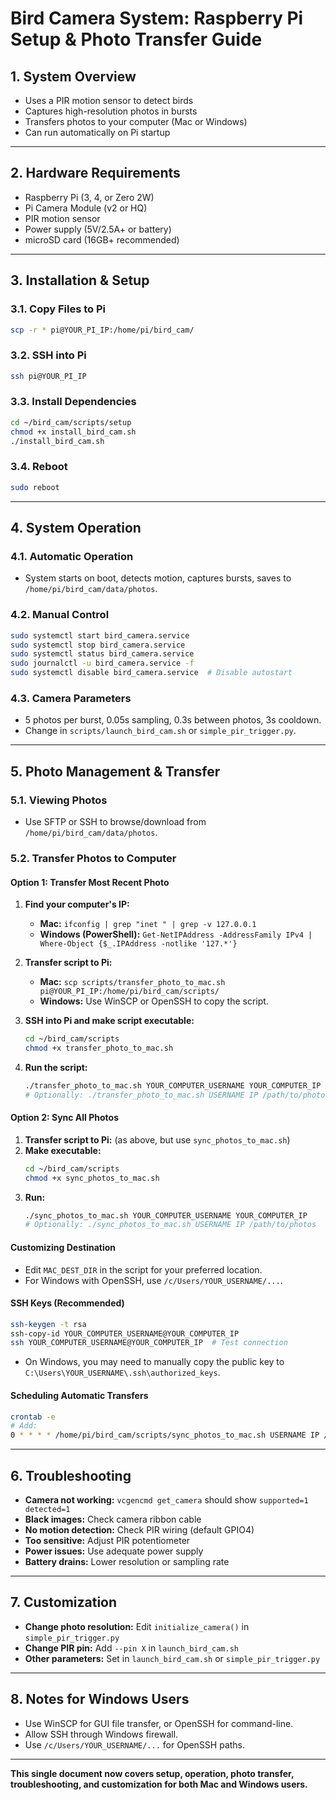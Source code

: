 # Bird Camera System: Raspberry Pi Setup & Photo Transfer Guide

## 1. System Overview

- Uses a PIR motion sensor to detect birds
- Captures high-resolution photos in bursts
- Transfers photos to your computer (Mac or Windows)
- Can run automatically on Pi startup

---

## 2. Hardware Requirements

- Raspberry Pi (3, 4, or Zero 2W)
- Pi Camera Module (v2 or HQ)
- PIR motion sensor
- Power supply (5V/2.5A+ or battery)
- microSD card (16GB+ recommended)

---

## 3. Installation & Setup

### 3.1. Copy Files to Pi

```bash
scp -r * pi@YOUR_PI_IP:/home/pi/bird_cam/
```

### 3.2. SSH into Pi

```bash
ssh pi@YOUR_PI_IP
```

### 3.3. Install Dependencies

```bash
cd ~/bird_cam/scripts/setup
chmod +x install_bird_cam.sh
./install_bird_cam.sh
```

### 3.4. Reboot

```bash
sudo reboot
```

---

## 4. System Operation

### 4.1. Automatic Operation

- System starts on boot, detects motion, captures bursts, saves to `/home/pi/bird_cam/data/photos`.

### 4.2. Manual Control

```bash
sudo systemctl start bird_camera.service
sudo systemctl stop bird_camera.service
sudo systemctl status bird_camera.service
sudo journalctl -u bird_camera.service -f
sudo systemctl disable bird_camera.service  # Disable autostart
```

### 4.3. Camera Parameters

- 5 photos per burst, 0.05s sampling, 0.3s between photos, 3s cooldown.
- Change in `scripts/launch_bird_cam.sh` or `simple_pir_trigger.py`.

---

## 5. Photo Management & Transfer

### 5.1. Viewing Photos

- Use SFTP or SSH to browse/download from `/home/pi/bird_cam/data/photos`.

### 5.2. Transfer Photos to Computer

#### Option 1: Transfer Most Recent Photo

1. **Find your computer's IP:**
   - **Mac:** `ifconfig | grep "inet " | grep -v 127.0.0.1`
   - **Windows (PowerShell):** `Get-NetIPAddress -AddressFamily IPv4 | Where-Object {$_.IPAddress -notlike '127.*'}`

2. **Transfer script to Pi:**
   - **Mac:** `scp scripts/transfer_photo_to_mac.sh pi@YOUR_PI_IP:/home/pi/bird_cam/scripts/`
   - **Windows:** Use WinSCP or OpenSSH to copy the script.

3. **SSH into Pi and make script executable:**
   ```bash
   cd ~/bird_cam/scripts
   chmod +x transfer_photo_to_mac.sh
   ```

4. **Run the script:**
   ```bash
   ./transfer_photo_to_mac.sh YOUR_COMPUTER_USERNAME YOUR_COMPUTER_IP
   # Optionally: ./transfer_photo_to_mac.sh USERNAME IP /path/to/photos
   ```

#### Option 2: Sync All Photos

1. **Transfer script to Pi:** (as above, but use `sync_photos_to_mac.sh`)
2. **Make executable:**
   ```bash
   cd ~/bird_cam/scripts
   chmod +x sync_photos_to_mac.sh
   ```
3. **Run:**
   ```bash
   ./sync_photos_to_mac.sh YOUR_COMPUTER_USERNAME YOUR_COMPUTER_IP
   # Optionally: ./sync_photos_to_mac.sh USERNAME IP /path/to/photos
   ```

#### Customizing Destination

- Edit `MAC_DEST_DIR` in the script for your preferred location.
- For Windows with OpenSSH, use `/c/Users/YOUR_USERNAME/...`.

#### SSH Keys (Recommended)

```bash
ssh-keygen -t rsa
ssh-copy-id YOUR_COMPUTER_USERNAME@YOUR_COMPUTER_IP
ssh YOUR_COMPUTER_USERNAME@YOUR_COMPUTER_IP  # Test connection
```
- On Windows, you may need to manually copy the public key to `C:\Users\YOUR_USERNAME\.ssh\authorized_keys`.

#### Scheduling Automatic Transfers

```bash
crontab -e
# Add:
0 * * * * /home/pi/bird_cam/scripts/sync_photos_to_mac.sh USERNAME IP /path/to/photos >> /home/pi/bird_cam/logs/photo_sync.log 2>&1
```

---

## 6. Troubleshooting

- **Camera not working:** `vcgencmd get_camera` should show `supported=1 detected=1`
- **Black images:** Check camera ribbon cable
- **No motion detection:** Check PIR wiring (default GPIO4)
- **Too sensitive:** Adjust PIR potentiometer
- **Power issues:** Use adequate power supply
- **Battery drains:** Lower resolution or sampling rate

---

## 7. Customization

- **Change photo resolution:** Edit `initialize_camera()` in `simple_pir_trigger.py`
- **Change PIR pin:** Add `--pin X` in `launch_bird_cam.sh`
- **Other parameters:** Set in `launch_bird_cam.sh` or `simple_pir_trigger.py`

---

## 8. Notes for Windows Users

- Use WinSCP for GUI file transfer, or OpenSSH for command-line.
- Allow SSH through Windows firewall.
- Use `/c/Users/YOUR_USERNAME/...` for OpenSSH paths.

---

**This single document now covers setup, operation, photo transfer, troubleshooting, and customization for both Mac and Windows users.** 